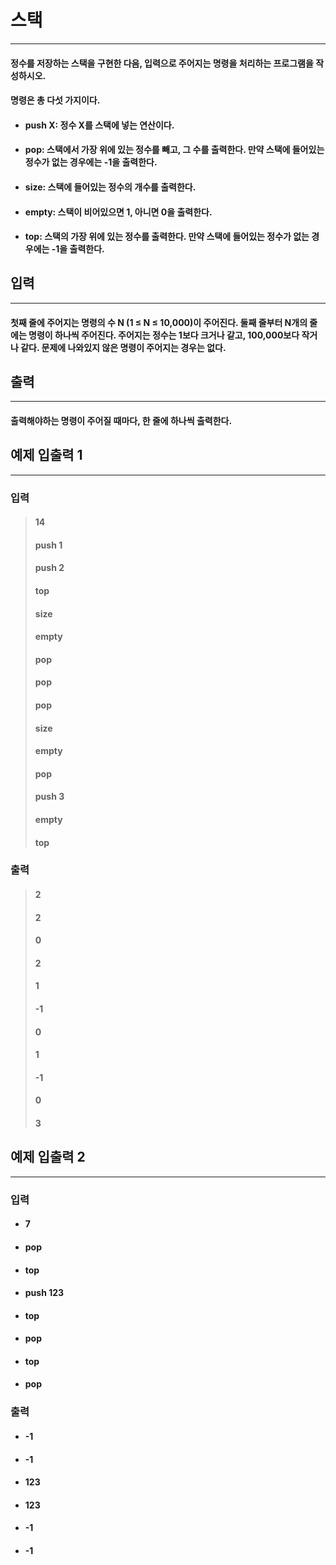 # 스택
------------

#### 정수를 저장하는 스택을 구현한 다음, 입력으로 주어지는 명령을 처리하는 프로그램을 작성하시오.

#### 명령은 총 다섯 가지이다.
- #### push X: 정수 X를 스택에 넣는 연산이다.
- #### pop: 스택에서 가장 위에 있는 정수를 빼고, 그 수를 출력한다. 만약 스택에 들어있는 정수가 없는 경우에는 -1을 출력한다.
- #### size: 스택에 들어있는 정수의 개수를 출력한다.
- #### empty: 스택이 비어있으면 1, 아니면 0을 출력한다.
- #### top: 스택의 가장 위에 있는 정수를 출력한다. 만약 스택에 들어있는 정수가 없는 경우에는 -1을 출력한다.

## 입력
------------

#### 첫째 줄에 주어지는 명령의 수 N (1 ≤ N ≤ 10,000)이 주어진다. 둘째 줄부터 N개의 줄에는 명령이 하나씩 주어진다. 주어지는 정수는 1보다 크거나 같고, 100,000보다 작거나 같다. 문제에 나와있지 않은 명령이 주어지는 경우는 없다.

## 출력
------------

#### 출력해야하는 명령이 주어질 때마다, 한 줄에 하나씩 출력한다.

## 예제 입출력 1
------------

### 입력
> #### 14
> #### push 1
> #### push 2
> #### top
> #### size
> #### empty
> #### pop
> #### pop
> #### pop
> #### size
> #### empty
> #### pop
> #### push 3
> #### empty
> #### top

### 출력
> #### 2
> #### 2
> #### 0
> #### 2
> #### 1
> #### -1
> #### 0
> #### 1
> #### -1
> #### 0
> #### 3

## 예제 입출력 2
------------

### 입력
- #### 7
- #### pop
- #### top
- #### push 123
- #### top
- #### pop
- #### top
- #### pop

### 출력
- #### -1
- #### -1
- #### 123
- #### 123
- #### -1
- #### -1